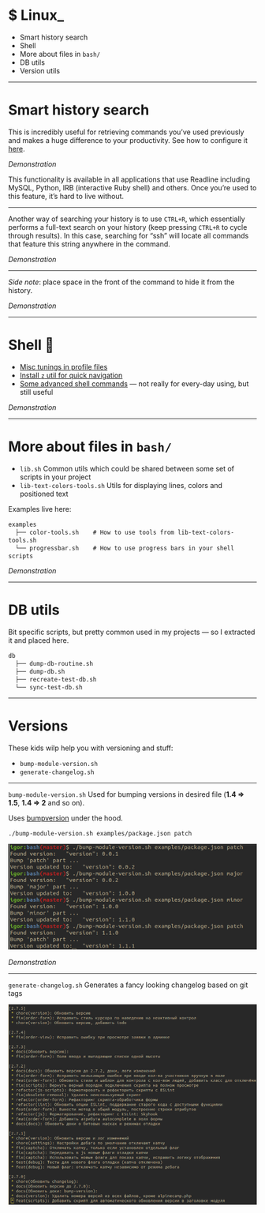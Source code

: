 # $ Linux_
+ Smart history search
+ Shell
+ More about files in `bash/`
+ DB utils
+ Version utils

---
# Smart history search
This is incredibly useful for retrieving commands you’ve used previously and makes a huge difference to your productivity.
See how to configure it [here](https://github.com/8kto/dev-scritps/blob/master/env/tunings.md#smart-incremental-history-search).

*Demonstration*

This functionality is available in all applications that use Readline including MySQL, Python, IRB (interactive Ruby shell) and others. 
Once you’re used to this feature, it’s hard to live without.

---
Another way of searching your history is to use `CTRL+R`, which essentially performs a full-text search on your history (keep pressing `CTRL+R` to cycle through results). In this case, searching for “ssh” will locate all commands that feature this string anywhere in the command.

*Demonstration*

---
*Side note*: place space in the front of the command to hide it from the history.

*Demonstration*

---
# Shell 🐚
+ [Misc tunings in profile files](https://github.com/8kto/dev-scritps/blob/master/env/tunings.md)
+ [Install `z` util for quick navigation](https://github.com/rupa/z/blob/master/README#L48)
+ [Some advanced shell commands](https://github.com/8kto/dev-scritps/blob/master/bash/useful-commands.sh) — not really for every-day using, but still useful

*Demonstration*

---
# More about files in `bash/`
+ `lib.sh` Common utils which could be shared between some set of scripts in your project
+ `lib-text-colors-tools.sh` Utils for displaying lines, colors and positioned text

Examples live here:
```  
examples
  ├── color-tools.sh    # How to use tools from lib-text-colors-tools.sh
  └── progressbar.sh    # How to use progress bars in your shell scripts
```

*Demonstration*

---
# DB utils
Bit specific scripts, but pretty common used in my projects — so I extracted it and placed here.
```
db
  ├── dump-db-routine.sh
  ├── dump-db.sh
  ├── recreate-test-db.sh
  └── sync-test-db.sh
```

---
# Versions
These kids wilp help you with versioning and stuff:
+ `bump-module-version.sh`
+ `generate-changelog.sh`

---
`bump-module-version.sh` Used for bumping versions in desired file (__1.4 => 1.5__, __1.4 => 2__ and so on). 

Uses [bumpversion](https://pypi.org/project/bumpversion/) under the hood.

```
./bump-module-version.sh examples/package.json patch
```

<img 
  src="./images/bump-version.png" 
  alt="" 
/>


*Demonstration*

---
`generate-changelog.sh` Generates a fancy looking changelog based on git tags

<img 
  src="./images/changelog-semantic.png" 
  alt="" 
/>
